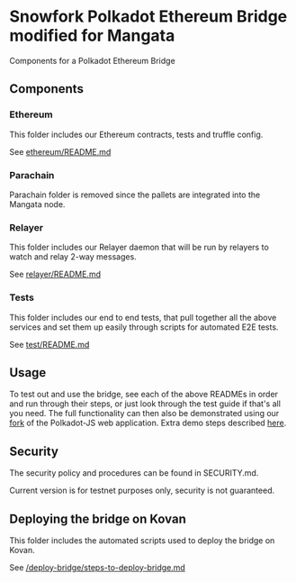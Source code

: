 # Snowfork Polkadot Ethereum Bridge modified for Mangata

Components for a Polkadot Ethereum Bridge

## Components

### Ethereum

This folder includes our Ethereum contracts, tests and truffle config.

See [ethereum/README.md](ethereum/README.md)

### Parachain

Parachain folder is removed since the pallets are integrated into the Mangata node.

### Relayer

This folder includes our Relayer daemon that will be run by relayers to watch and relay 2-way messages.

See [relayer/README.md](relayer/README.md)

### Tests

This folder includes our end to end tests, that pull together all the above services and set them up easily through scripts for automated E2E tests.

See [test/README.md](test/README.md)

## Usage

To test out and use the bridge, see each of the above READMEs in order and run through their steps, or just look through the test guide if that's all you need. The full functionality can then also be demonstrated using our [fork](https://github.com/Snowfork/substrate-ui) of the Polkadot-JS web application. Extra demo steps described [here](https://github.com/Snowfork/substrate-ui/tree/stable-base/packages/app-polkadot-ethereum-bridge).

## Security

The security policy and procedures can be found in SECURITY.md.

Current version is for testnet purposes only, security is not guaranteed.

## Deploying the bridge on Kovan

This folder includes the automated scripts used to deploy the bridge on Kovan.

See [/deploy-bridge/steps-to-deploy-bridge.md](/deploy-bridge/steps-to-deploy-bridge.md)


